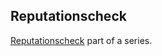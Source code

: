 ## Reputationscheck
[Reputationscheck](https://corma.de/serie-reputationscheck-07-die-bestandsaufnahme/) part of a series.
